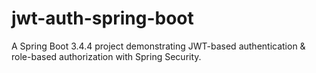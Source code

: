 # jwt-auth-spring-boot
A Spring Boot 3.4.4 project demonstrating JWT-based authentication &amp; role-based authorization with Spring Security.
